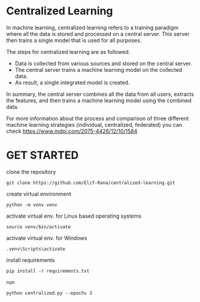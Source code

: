 # Centralized Learning
In machine learning, centralized learning refers to a training paradigm where all the data is stored and processed on a central server. This server then trains a single model that is used for all purposes.

The steps for centralized learning are as followed.
  - Data is collected from various sources and stored on the central server.
  - The central server trains a machine learning model on the collected data.
  - As result, a single integrated model is created.

In summary, the central server combines all the data from all users, extracts the features, and then trains a machine learning model using the combined data.

For more information about the process and comparison of three different machine learning strategies (individual, centralized, federated) you can check 
https://www.mdpi.com/2075-4426/12/10/1584

# GET STARTED
clone the repository
```
git clone https://github.com/Elif-Rana/centralized-learning.git
```

create virtual environment
```
python -m venv venv
```

activate virtual env. for Linux based operating systems
```
source venv/bin/activate
```

activate virtual env. for Windows
```
.venv\Scripts\activate
```

install requirements
```
pip install -r requirements.txt
```

run
```
python centralized.py --epochs 3
```
